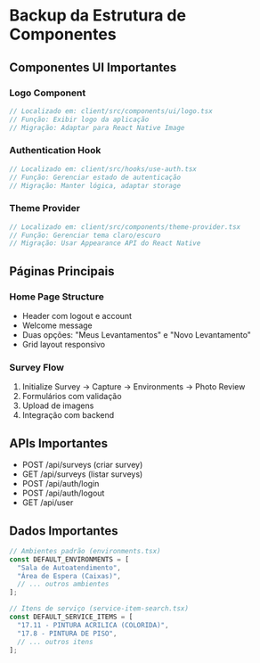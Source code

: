 
# Backup da Estrutura de Componentes

## Componentes UI Importantes

### Logo Component
```typescript
// Localizado em: client/src/components/ui/logo.tsx
// Função: Exibir logo da aplicação
// Migração: Adaptar para React Native Image
```

### Authentication Hook
```typescript
// Localizado em: client/src/hooks/use-auth.tsx
// Função: Gerenciar estado de autenticação
// Migração: Manter lógica, adaptar storage
```

### Theme Provider
```typescript
// Localizado em: client/src/components/theme-provider.tsx
// Função: Gerenciar tema claro/escuro
// Migração: Usar Appearance API do React Native
```

## Páginas Principais

### Home Page Structure
- Header com logout e account
- Welcome message
- Duas opções: "Meus Levantamentos" e "Novo Levantamento"
- Grid layout responsivo

### Survey Flow
1. Initialize Survey → Capture → Environments → Photo Review
2. Formulários com validação
3. Upload de imagens
4. Integração com backend

## APIs Importantes
- POST /api/surveys (criar survey)
- GET /api/surveys (listar surveys)
- POST /api/auth/login
- POST /api/auth/logout
- GET /api/user

## Dados Importantes
```typescript
// Ambientes padrão (environments.tsx)
const DEFAULT_ENVIRONMENTS = [
  "Sala de Autoatendimento",
  "Área de Espera (Caixas)",
  // ... outros ambientes
];

// Itens de serviço (service-item-search.tsx)
const DEFAULT_SERVICE_ITEMS = [
  "17.11 - PINTURA ACRILICA (COLORIDA)",
  "17.8 - PINTURA DE PISO",
  // ... outros itens
];
```
